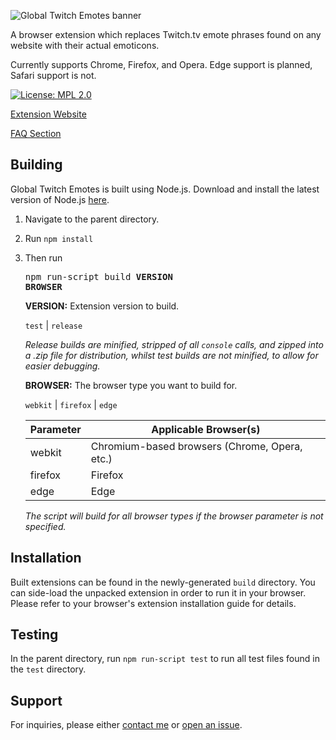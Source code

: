 ![Global Twitch Emotes banner](/marquee.png)

A browser extension which replaces Twitch.tv emote phrases found on any website with their actual emoticons.

Currently supports Chrome, Firefox, and Opera. Edge support is planned, Safari support is not.

[![License: MPL 2.0](https://img.shields.io/badge/License-MPL%202.0-brightgreen.svg)](https://opensource.org/licenses/MPL-2.0)

[Extension Website](https://ostrichtools.com/p/GlobalTwitchEmotes)

[FAQ Section](https://ostrichtools.com/p/GlobalTwitchEmotes#FAQ)

##  Building

Global Twitch Emotes is built using Node.js. Download and install the latest version of Node.js [here](https://nodejs.org/).

1.  Navigate to the parent directory.
2.  Run ```npm install```
3.  Then run <pre>npm run-script build <b>VERSION BROWSER</b></pre> 

    **VERSION:** Extension version to build.

    `test` | `release`
    
    *Release builds are minified, stripped of all `console` calls, and zipped into a .zip file for distribution, whilst test builds are not minified, to allow for easier debugging.*
    
    **BROWSER:** The browser type you want to build for.

    `webkit` | `firefox` | `edge`
    
    | **Parameter** | **Applicable Browser(s)**                         |
    |---------------|---------------------------------------------------|
    | webkit        | Chromium-based browsers (Chrome, Opera, etc.)     |
    | firefox       | Firefox                                           |
    | edge          | Edge                                              |
    
    *The script will build for all browser types if the browser parameter is not specified.*

##  Installation

Built extensions can be found in the newly-generated `build` directory. You can side-load the unpacked extension in order to run it in your browser. Please refer to your browser's extension installation guide for details.

##  Testing

In the parent directory, run `npm run-script test` to run all test files found in the `test` directory.
    
##  Support

For inquiries, please either [contact me](mailto:me@itsmo.me) or [open an issue](https://github.com/melalawi/GlobalTwitchEmotes/issues/new).
